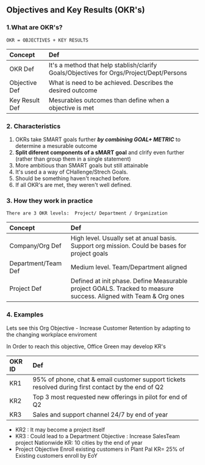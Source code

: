 ## Objectives and Key Results (OKR's)

### 1.What are OKR's?

`` OKR = OBJECTIVES + KEY RESULTS ``


| Concept |  Def |
| :--- |:---- |
| OKR Def | It's a method  that help stablish/clarify Goals/Objectives for Orgs/Project/Dept/Persons |
| Objective Def | What is need to be achieved. Describes the desired outcome |
| Key Result Def | Mesurables outcomes than define when a objective is met |


### 2. Characteristics

1. OKRs take SMART goals further ***by combining GOAL+ METRIC*** to determine a mesurable outcome
2. **Split diferent components of a sMART goal** and clrify even further (rather than group them in a single statement)
3.  More ambitious than SMART goals but still attainable
4.  It's used a a way of CHallenge/Strech Goals.
5.  Should be something haven't reached before.
6.  If all OKR's are met, they weren't well defined.

### 3. How they work in practice

`` There are 3 OKR levels:  Project/ Department / Organization ``

| Concept |  Def |
| :--- |:---- |
| Company/Org Def | High level. Usually set at anual basis. Support org mission. Could be bases for project goals |
| Department/Team Def | Medium level. Team/Department aligned |
| Project  Def | Defined at init phase. Define Measurable project GOALS. Tracked to measure success. Aligned with Team & Org ones |


### 4. Examples

Lets see this Org Objective
    -  Increase Customer Retention by adapting to the changing workplace enviroment

In Order to reach this objective, Office Green may develop KR's

| OKR ID |  Def |
| :--- |:---- |
| KR1 | 95% of phone, chat & email customer support tickets resolved during first contact by the end of Q2 |
| KR2 | Top 3 most requested new offerings in pilot for end of Q2 |
| KR3 | Sales and support channel 24/7 by end of year|

- KR2 : It may become a project itself
- KR3 : Could lead to a Department Objective : Increase SalesTeam project Nationwide KR: 10 cities by the end of year
- Project Objective Enroll existing customers in Plant Pal KR= 25% of Existing customers enroll by EoY

